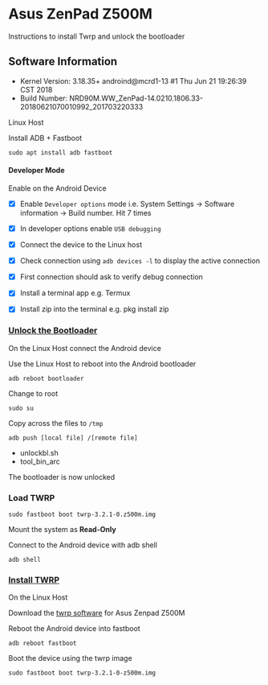 # Asus ZenPad Z500M

Instructions to install Twrp and unlock the bootloader

## Software Information

* Kernel Version: 3.18.35+ androind@mcrd1-13 #1 Thu Jun 21 19:26:39 CST 2018
* Build Number: NRD90M.WW_ZenPad-14.0210.1806.33-20180621070010992_201703220333

Linux Host

Install ADB + Fastboot
```
sudo apt install adb fastboot
```

#### Developer Mode

Enable on the Android Device

- [x] Enable `Developer options` mode i.e. System Settings -> Software information -> Build number. Hit 7 times
- [x] In developer options enable `USB debugging`
- [x] Connect the device to the Linux host
- [x] Check connection using `adb devices -l` to display the active connection
- [x] First connection should ask to verify debug connection
- [x] Install a terminal app e.g. Termux
- [x] Install zip into the terminal e.g. pkg install zip


### [Unlock the Bootloader](https://forum.xda-developers.com/t/tool-unlock-bootloader-in-asus-zenpad-3s-10-z500m-p027.3730909/)

On the Linux Host connect the Android device

Use the Linux Host to reboot into the Android bootloader

```
adb reboot bootloader
```

Change to root
```
sudo su
```

Copy across the files to `/tmp`
```
adb push [local file] /[remote file]
```

* unlockbl.sh
* tool_bin_arc

The bootloader is now unlocked


### Load TWRP

```
sudo fastboot boot twrp-3.2.1-0.z500m.img
```

Mount the system as __Read-Only__

Connect to the Android device with adb shell
```
adb shell
```


### [Install TWRP](https://forum.xda-developers.com/t/twrp-recovery-asus-zenpad-3s-10-z500m.3758333/)

On the Linux Host

Download the [twrp software](https://forum.xda-developers.com/attachment.php?attachmentid=4436470) for Asus Zenpad Z500M

Reboot the Android device into fastboot

```
adb reboot fastboot
```

Boot the device using the twrp image

```
sudo fastboot boot twrp-3.2.1-0-z500m.img
```
